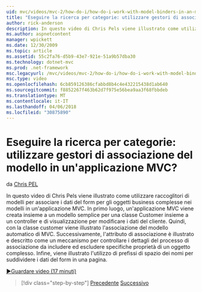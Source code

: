 ```yaml
---
uid: mvc/videos/mvc-2/how-do-i/how-do-i-work-with-model-binders-in-an-mvc-application
title: "Eseguire la ricerca per categorie: utilizzare gestori di associazione del modello in un'applicazione MVC? | Microsoft Docs"
author: rick-anderson
description: In questo video di Chris Pels viene illustrato come utilizzare raccoglitori di modelli per associare i dati del form per gli oggetti business complesse nei modelli in un'applicazione MVC. Primo, un applicat MVC...
ms.author: aspnetcontent
manager: wpickett
ms.date: 12/30/2009
ms.topic: article
ms.assetid: 55c2fa76-d5b9-43e7-921e-51a9b57dba30
ms.technology: dotnet-mvc
ms.prod: .net-framework
msc.legacyurl: /mvc/videos/mvc-2/how-do-i/how-do-i-work-with-model-binders-in-an-mvc-application
msc.type: video
ms.openlocfilehash: 6cb859126386cfabbd8b4c4e432215438d1ab640
ms.sourcegitcommit: f8852267f463b62d7f975e56bea9aa3f68fbbdeb
ms.translationtype: MT
ms.contentlocale: it-IT
ms.lasthandoff: 04/06/2018
ms.locfileid: "30875890"
---
```

<a name="how-do-i-work-with-model-binders-in-an-mvc-application"></a>Eseguire la ricerca per categorie: utilizzare gestori di associazione del modello in un'applicazione MVC?
====================
da [Chris PEL](https://twitter.com/chrispels)

In questo video di Chris Pels viene illustrato come utilizzare raccoglitori di modelli per associare i dati del form per gli oggetti business complesse nei modelli in un'applicazione MVC. In primo luogo, un'applicazione MVC viene creata insieme a un modello semplice per una classe Customer insieme a un controller e di visualizzazione per modificare i dati del cliente. Quindi, con la classe customer viene illustrato l'associazione del modello automatico di MVC. Successivamente, l'attributo di associazione è illustrato e descritto come un meccanismo per controllare i dettagli del processo di associazione da includere ed escludere specifiche proprietà di un oggetto complesso. Infine, viene illustrato l'utilizzo di prefissi di spazio dei nomi per suddividere i dati del form in una pagina.

[&#9654;Guardare video (17 minuti)](https://channel9.msdn.com/Blogs/ASP-NET-Site-Videos/how-do-i-work-with-model-binders-in-an-mvc-application)

> [!div class="step-by-step"]
> [Precedente](how-do-i-create-a-custom-html-helper-for-an-mvc-application.md)
> [Successivo](how-do-i-use-httpverbs-attributes-in-an-mvc-application.md)
